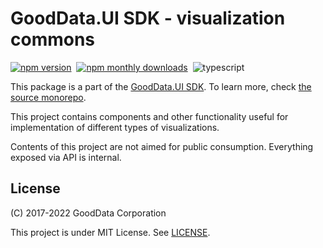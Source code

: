 # GoodData.UI SDK - visualization commons

[![npm version](https://img.shields.io/npm/v/@gooddata/sdk-ui-vis-commons)](https://www.npmjs.com/@gooddata/sdk-ui-vis-commons)&nbsp;
[![npm monthly downloads](https://img.shields.io/npm/dm/@gooddata/sdk-ui-vis-commons)](https://npmcharts.com/compare/@gooddata/sdk-ui-vis-commons?minimal=true)&nbsp;
![typescript](https://img.shields.io/badge/typescript-first-blue?logo=typescript)

This package is a part of the [GoodData.UI SDK](https://sdk.gooddata.com/gooddata-ui/docs/about_gooddataui.html).
To learn more, check [the source monorepo](https://github.com/gooddata/gooddata-ui-sdk).

This project contains components and other functionality useful for implementation of different types of visualizations.

Contents of this project are not aimed for public consumption. Everything exposed via API is internal.

## License

(C) 2017-2022 GoodData Corporation

This project is under MIT License. See [LICENSE](https://github.com/gooddata/gooddata-ui-sdk/blob/master/libs/sdk-ui-vis-commons/LICENSE).
